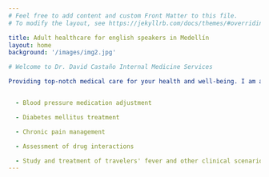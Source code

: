 ```yaml
---
# Feel free to add content and custom Front Matter to this file.
# To modify the layout, see https://jekyllrb.com/docs/themes/#overriding-theme-defaults

title: Adult healthcare for english speakers in Medellín
layout: home
background: '/images/img2.jpg'

# Welcome to Dr. David Castaño Internal Medicine Services

Providing top-notch medical care for your health and well-being. I am an internist specializing in adult and elderly medicine services in Medellín. I am a native English speaker with extensive experience in managing adult and elderly patient pathologies. My services include:


  - Blood pressure medication adjustment

  - Diabetes mellitus treatment

  - Chronic pain management

  - Assessment of drug interactions

  - Study and treatment of travelers' fever and other clinical scenarios for tourists and residents in Medellín, Colombia.
---
```

